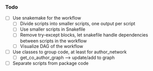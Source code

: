 ### Todo

- [ ] Use snakemake for the workflow
  - [ ] Divide scripts into smaller scripts, one output per script
  - [ ] Use smaller scripts in Snakefile
  - [ ] Remove try-except blocks, let snakefile handle dependencies between scripts in the workflow
  - [ ] Visualize DAG of the workflow
- [ ] Use classes to group code, at least for author_network
    - [ ] get_co_author_graph --> update/add to graph
- [ ] Separate scripts from package code
